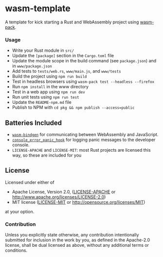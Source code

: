 # wasm-template

A template for kick starting a Rust and WebAssembly project using [wasm-pack][wasm-pack-web-page].

[wasm-pack-web-page]: https://rustwasm.github.io/docs/wasm-pack/introduction.html

### Usage

* Write your Rust module in `src/`
* Update the `[package]` section in the `Cargo.toml` file
* Update the module scope in the build command (see `package.json`) and in `www/package.json`
* Add tests to `tests/web.rs`, `www/main.js`, and `www/tests`
* Build the project using `npm run build`
* Test in headless browsers using `wasm-pack test --headless --firefox`
* Run `npm install` in the www directory
* Test in a web app using `npm run dev`
* Run unit tests using `npm run test`
* Update the `README-npm.md` file
* Publish to NPM with `cd pkg && npm publish --access=public`

## Batteries Included

* [`wasm-bindgen`](https://github.com/rustwasm/wasm-bindgen) for communicating
  between WebAssembly and JavaScript.
* [`console_error_panic_hook`](https://github.com/rustwasm/console_error_panic_hook)
  for logging panic messages to the developer console.
* `LICENSE-APACHE` and `LICENSE-MIT`: most Rust projects are licensed this way, so these are included for you

## License

Licensed under either of

* Apache License, Version 2.0, ([LICENSE-APACHE](LICENSE-APACHE) or http://www.apache.org/licenses/LICENSE-2.0)
* MIT license ([LICENSE-MIT](LICENSE-MIT) or http://opensource.org/licenses/MIT)

at your option.

### Contribution

Unless you explicitly state otherwise, any contribution intentionally
submitted for inclusion in the work by you, as defined in the Apache-2.0
license, shall be dual licensed as above, without any additional terms or
conditions.
